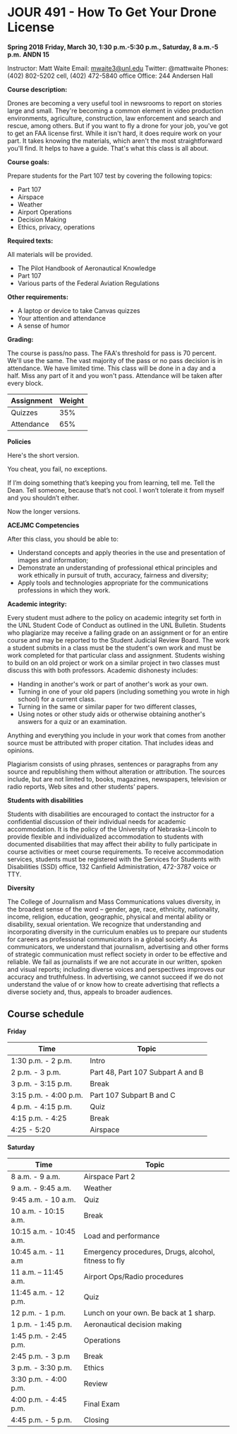 # JOUR 491 - How To Get Your Drone License
__Spring 2018__
__Friday, March 30, 1:30 p.m.-5:30 p.m., Saturday, 8 a.m.-5 p.m.__
__ANDN 15__

Instructor: Matt Waite
Email: mwaite3@unl.edu
Twitter: @mattwaite
Phones: (402) 802-5202 cell, (402) 472-5840 office
Office: 244 Andersen Hall

__Course description:__

Drones are becoming a very useful tool in newsrooms to report on stories large and small. They're becoming a common element in video production environments, agriculture, construction, law enforcement and search and rescue, among others. But if you want to fly a drone for your job, you've got to get an FAA license first. While it isn't hard, it does require work on your part. It takes knowing the materials, which aren't the most straightforward you'll find. It helps to have a guide. That's what this class is all about.

__Course goals:__

Prepare students for the Part 107 test by covering the following topics:

* Part 107
* Airspace
* Weather
* Airport Operations
* Decision Making
* Ethics, privacy, operations  

__Required texts:__

All materials will be provided.

* The Pilot Handbook of Aeronautical Knowledge
* Part 107
* Various parts of the Federal Aviation Regulations

__Other requirements:__

* A laptop or device to take Canvas quizzes
* Your attention and attendance
* A sense of humor

__Grading:__

The course is pass/no pass. The FAA's threshold for pass is 70 percent. We'll use the same. The vast majority of the pass or no pass decision is in attendance. We have limited time. This class will be done in a day and a half. Miss any part of it and you won't pass. Attendance will be taken after every block.

Assignment|Weight
----------|------
Quizzes|35%
Attendance|65%

__Policies__

Here's the short version.

You cheat, you fail, no exceptions.

If I’m doing something that’s keeping you from learning, tell me. Tell the Dean. Tell someone, because that’s not cool. I won’t tolerate it from myself and you shouldn’t either.

Now the longer versions.

__ACEJMC Competencies__

After this class, you should be able to:

* Understand concepts and apply theories in the use and presentation of images and information;
* Demonstrate an understanding of professional ethical principles and work ethically in pursuit of truth, accuracy, fairness and diversity;
* Apply tools and technologies appropriate for the communications professions in which they work.

__Academic integrity:__

Every student must adhere to the policy on academic integrity set forth in the UNL Student Code of Conduct as outlined in the UNL Bulletin. Students who plagiarize may receive a failing grade on an assignment or for an entire course and may be reported to the Student Judicial Review Board. The work a student submits in a class must be the student's own work and must be work completed for that particular class and assignment. Students wishing to build on an old project or work on a similar project in two classes must discuss this with both professors. Academic dishonesty includes:

* Handing in another's work or part of another's work as your own.
* Turning in one of your old papers (including something you wrote in high school) for a current class.
* Turning in the same or similar paper for two different classes,
* Using notes or other study aids or otherwise obtaining another's answers for a quiz or an examination.

Anything and everything you include in your work that comes from another source must be attributed with proper citation. That includes ideas and opinions.

Plagiarism consists of using phrases, sentences or paragraphs from any source and republishing them without alteration or attribution. The sources include, but are not limited to, books, magazines, newspapers, television or radio reports, Web sites and other students’ papers.

__Students with disabilities__

Students with disabilities are encouraged to contact the instructor for a confidential discussion of their individual needs for academic accommodation. It is the policy of the University of Nebraska-Lincoln to provide flexible and individualized accommodation to students with documented disabilities that may affect their ability to fully participate in course activities or meet course requirements. To receive accommodation services, students must be registered with the Services for Students with Disabilities (SSD) office, 132 Canfield Administration, 472-3787 voice or TTY.

__Diversity__

The College of Journalism and Mass Communications values diversity, in the broadest sense of the word – gender, age, race, ethnicity, nationality, income, religion, education, geographic, physical and mental ability or disability, sexual orientation. We recognize that understanding and incorporating diversity in the curriculum enables us to prepare our students for careers as professional communicators in a global society. As communicators, we understand that journalism, advertising and other forms of strategic communication must reflect society in order to be effective and reliable. We fail as journalists if we are not accurate in our written, spoken and visual reports; including diverse voices and perspectives improves our accuracy and truthfulness. In advertising, we cannot succeed if we do not understand the value of or know how to create advertising that reflects a diverse society and, thus, appeals to broader audiences.

## Course schedule

**Friday**

Time|Topic
----|-----
1:30 p.m. - 2 p.m.|Intro
2 p.m. - 3 p.m. | Part 48, Part 107 Subpart A and B
3 p.m. - 3:15 p.m. | Break
3:15 p.m. - 4:00 p.m.| Part 107 Subpart B and C
4 p.m. - 4:15 p.m. | Quiz
4:15 p.m. - 4:25 | Break
4:25 - 5:20 | Airspace

**Saturday**

Time|Topic
----|-----
8 a.m. - 9 a.m. | Airspace Part 2
9 a.m. - 9:45 a.m. | Weather
9:45 a.m. - 10 a.m. | Quiz
10 a.m. - 10:15 a.m. | Break
10:15 a.m. - 10:45 a.m. | Load and performance
10:45 a.m. - 11 a.m | Emergency procedures, Drugs, alcohol, fitness to fly
11 a.m. – 11:45 a.m. | Airport Ops/Radio procedures
11:45 a.m. - 12 p.m. | Quiz
12 p.m. - 1 p.m. | Lunch on your own. Be back at 1 sharp.                  
1 p.m. - 1:45 p.m. | Aeronautical decision making
1:45 p.m. - 2:45 p.m. | Operations
2:45 p.m. - 3 p.m | Break
3 p.m. - 3:30 p.m. | Ethics
3:30 p.m. - 4:00 p.m. | Review
4:00 p.m. - 4:45 p.m. | Final Exam
4:45 p.m. - 5 p.m. | Closing 
